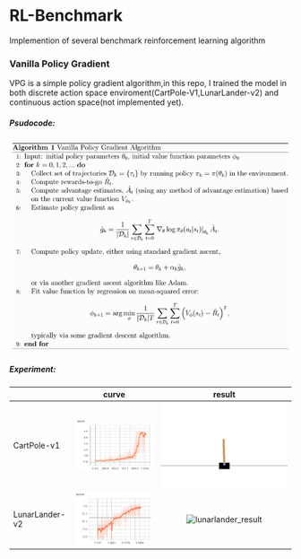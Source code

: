 # RL-Benchmark
Implemention of several benchmark reinforcement learning algorithm
### Vanilla Policy Gradient
VPG is a simple policy gradient algorithm,in this repo, I trained the model in both discrete 
action space enviroment(CartPole-V1,LunarLander-v2) and continuous action space(not implemented yet). <br>
##### Psudocode:
<div align=center><img width="500" height="376" src="https://github.com/Jthon/RL-Benchmark/blob/master/Vanilla_PG/result/vpg.jpg"/></div>

##### Experiment:
||curve|result|
---|:--:|:--:|
CartPole-v1|![cartpole_curve](https://github.com/Jthon/RL-Benchmark/blob/master/Vanilla_PG/result/CartPole-v1/curve.jpg)|![cartpole_result](https://github.com/Jthon/RL-Benchmark/blob/master/Vanilla_PG/result/CartPole-v1/epi%3D1000.gif)|
LunarLander-v2|![lunarlander_curve](https://github.com/Jthon/RL-Benchmark/blob/master/Vanilla_PG/result/LunarLander-v2/curve.jpg)|![lunarlander_result](https://github.com/Jthon/RL-Benchmark/blob/master/Vanilla_PG/result/LunarLander-v2/epi%3D8900.gif)|



